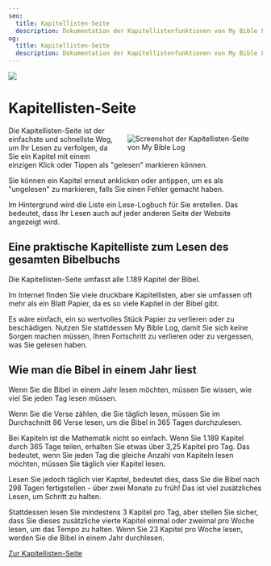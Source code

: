 ```yaml
---
seo:
  title: Kapitellisten-Seite
  description: Dokumentation der Kapitellistenfunktionen von My Bible Log
og:
  title: Kapitellisten-Seite
  description: Dokumentation der Kapitellistenfunktionen von My Bible Log
---
```


![](/share.jpg)

# Kapitellisten-Seite

<div style="width: 50%; float: right; margin: 1rem">
  <img alt="Screenshot der Kapitellisten-Seite von My Bible Log" src="/screenshots/sc12-checklist.jpg" />
</div>

Die Kapitellisten-Seite ist der einfachste und schnellste Weg, um Ihr Lesen zu verfolgen, da Sie ein Kapitel mit einem einzigen Klick oder Tippen als "gelesen" markieren können.

Sie können ein Kapitel erneut anklicken oder antippen, um es als "ungelesen" zu markieren, falls Sie einen Fehler gemacht haben.

Im Hintergrund wird die Liste ein Lese-Logbuch für Sie erstellen. Das bedeutet, dass Ihr Lesen auch auf jeder anderen Seite der Website angezeigt wird.

## Eine praktische Kapitelliste zum Lesen des gesamten Bibelbuchs

Die Kapitellisten-Seite umfasst alle 1.189 Kapitel der Bibel.

Im Internet finden Sie viele druckbare Kapitellisten, aber sie umfassen oft mehr als ein Blatt Papier, da es so viele Kapitel in der Bibel gibt.

Es wäre einfach, ein so wertvolles Stück Papier zu verlieren oder zu beschädigen. Nutzen Sie stattdessen My Bible Log, damit Sie sich keine Sorgen machen müssen, Ihren Fortschritt zu verlieren oder zu vergessen, was Sie gelesen haben.

## Wie man die Bibel in einem Jahr liest

Wenn Sie die Bibel in einem Jahr lesen möchten, müssen Sie wissen, wie viel Sie jeden Tag lesen müssen.

Wenn Sie die Verse zählen, die Sie täglich lesen, müssen Sie im Durchschnitt 86 Verse lesen, um die Bibel in 365 Tagen durchzulesen.

Bei Kapiteln ist die Mathematik nicht so einfach. Wenn Sie 1.189 Kapitel durch 365 Tage teilen, erhalten Sie etwas über 3,25 Kapitel pro Tag. Das bedeutet, wenn Sie jeden Tag die gleiche Anzahl von Kapiteln lesen möchten, müssen Sie täglich vier Kapitel lesen.

Lesen Sie jedoch täglich vier Kapitel, bedeutet dies, dass Sie die Bibel nach 298 Tagen fertigstellen - über zwei Monate zu früh! Das ist viel zusätzliches Lesen, um Schritt zu halten.

Stattdessen lesen Sie mindestens 3 Kapitel pro Tag, aber stellen Sie sicher, dass Sie dieses zusätzliche vierte Kapitel einmal oder zweimal pro Woche lesen, um das Tempo zu halten. Wenn Sie 23 Kapitel pro Woche lesen, werden Sie die Bibel in einem Jahr durchlesen.

<div class="buttons">
  <a class="button is-light" href="/de/checklist">Zur Kapitellisten-Seite</a>
</div>
